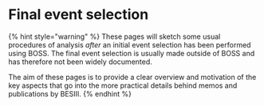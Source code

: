 # Final event selection

{% hint style="warning" %}
These pages will sketch some usual procedures of analysis _after_ an initial event selection has been performed using BOSS. The final event selection is usually made outside of BOSS and has therefore not been widely documented.

The aim of these pages is to provide a clear overview and motivation of the key aspects that go into the more practical details behind memos and publications by BESIII.
{% endhint %}



